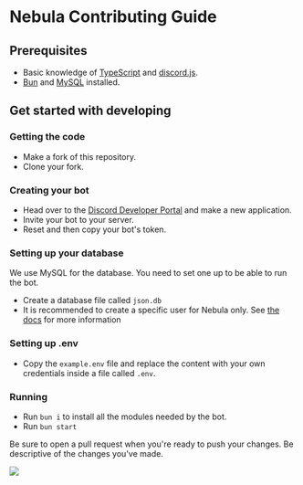 # Nebula Contributing Guide

## Prerequisites
- Basic knowledge of [TypeScript](https://typescriptlang.org/) and [discord.js](https://discord.js.org/).
- [Bun](https://bun.sh) and [MySQL](https://mysql.com/) installed.

## Get started with developing
### Getting the code
- Make a fork of this repository. 
- Clone your fork.

### Creating your bot
- Head over to the [Discord Developer Portal](https://discord.com/developers/applications) and make a new application.
- Invite your bot to your server.
- Reset and then copy your bot's token.

### Setting up your database
We use MySQL for the database. You need to set one up to be able to run the bot.

- Create a database file called `json.db`
- It is recommended to create a specific user for Nebula only. See [the docs](https://dev.mysql.com/doc/refman/8.0/en/creating-accounts.html) for more information

### Setting up .env
- Copy the `example.env` file and replace the content with your own credentials inside a file called `.env`.

### Running
- Run `bun i` to install all the modules needed by the bot. 
- Run `bun start`

Be sure to open a pull request when you're ready to push your changes. Be descriptive of the changes you've made.

![](https://user-images.githubusercontent.com/51555391/176925763-cdfd57ba-ae1e-4bf3-85e9-b3ebd30b1d59.png)
